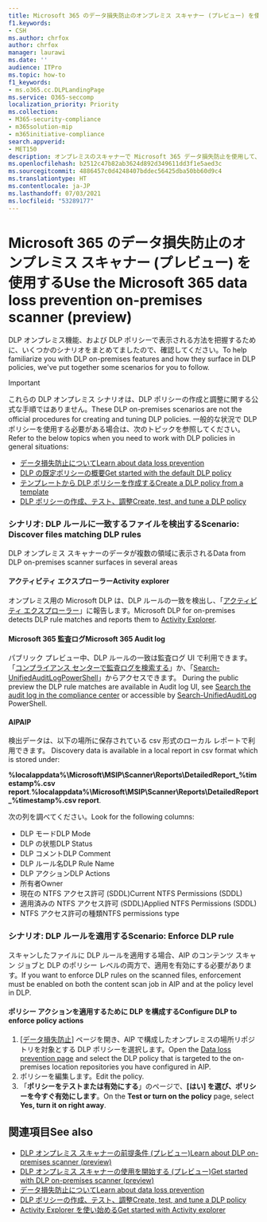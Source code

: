 ```yaml
---
title: Microsoft 365 のデータ損失防止のオンプレミス スキャナー (プレビュー) を使用する
f1.keywords:
- CSH
ms.author: chrfox
author: chrfox
manager: laurawi
ms.date: ''
audience: ITPro
ms.topic: how-to
f1_keywords:
- ms.o365.cc.DLPLandingPage
ms.service: O365-seccomp
localization_priority: Priority
ms.collection:
- M365-security-compliance
- m365solution-mip
- m365initiative-compliance
search.appverid:
- MET150
description: オンプレミスのスキャナーで Microsoft 365 データ損失防止を使用して、保存されているデータをスキャンし、オンプレミスのファイル共有とオンプレミスの SharePoint フォルダーとドキュメント ライブラリに保護アクションを実装する方法について説明します。
ms.openlocfilehash: b2512c47b82ab3624d892d349611dd3f1e5aed3c
ms.sourcegitcommit: 4886457c0d4248407bddec56425dba50bb60d9c4
ms.translationtype: HT
ms.contentlocale: ja-JP
ms.lasthandoff: 07/03/2021
ms.locfileid: "53289177"
---
```

# <a name="use-the-microsoft-365-data-loss-prevention-on-premises-scanner-preview"></a><span data-ttu-id="4f4a7-103">Microsoft 365 のデータ損失防止のオンプレミス スキャナー (プレビュー) を使用する</span><span class="sxs-lookup"><span data-stu-id="4f4a7-103">Use the Microsoft 365 data loss prevention on-premises scanner (preview)</span></span>

<span data-ttu-id="4f4a7-104">DLP オンプレミス機能、および DLP ポリシーで表示される方法を把握するために、いくつかのシナリオをまとめてましたので、確認してください。</span><span class="sxs-lookup"><span data-stu-id="4f4a7-104">To help familiarize you with DLP on-premises features and how they surface in DLP policies, we've put together some scenarios for you to follow.</span></span>

> [!IMPORTANT]
> <span data-ttu-id="4f4a7-105">これらの DLP オンプレミス シナリオは、DLP ポリシーの作成と調整に関する公式な手順ではありません。</span><span class="sxs-lookup"><span data-stu-id="4f4a7-105">These DLP on-premises scenarios are not the official procedures for creating and tuning DLP policies.</span></span> <span data-ttu-id="4f4a7-106">一般的な状況で DLP ポリシーを使用する必要がある場合は、次のトピックを参照してください。</span><span class="sxs-lookup"><span data-stu-id="4f4a7-106">Refer to the below topics when you need to work with DLP policies in general situations:</span></span>
>
> - [<span data-ttu-id="4f4a7-107">データ損失防止について</span><span class="sxs-lookup"><span data-stu-id="4f4a7-107">Learn about data loss prevention</span></span>](dlp-learn-about-dlp.md)
> - [<span data-ttu-id="4f4a7-108">DLP の既定ポリシーの概要</span><span class="sxs-lookup"><span data-stu-id="4f4a7-108">Get started with the default DLP policy</span></span>](get-started-with-the-default-dlp-policy.md)
> - [<span data-ttu-id="4f4a7-109">テンプレートから DLP ポリシーを作成する</span><span class="sxs-lookup"><span data-stu-id="4f4a7-109">Create a DLP policy from a template</span></span>](create-a-dlp-policy-from-a-template.md)
> - [<span data-ttu-id="4f4a7-110">DLP ポリシーの作成、テスト、調整</span><span class="sxs-lookup"><span data-stu-id="4f4a7-110">Create, test, and tune a DLP policy</span></span>](create-test-tune-dlp-policy.md)

### <a name="scenario-discover-files-matching-dlp-rules"></a><span data-ttu-id="4f4a7-111">シナリオ: DLP ルールに一致するファイルを検出する</span><span class="sxs-lookup"><span data-stu-id="4f4a7-111">Scenario: Discover files matching DLP rules</span></span>

<span data-ttu-id="4f4a7-112">DLP オンプレミス スキャナーのデータが複数の領域に表示される</span><span class="sxs-lookup"><span data-stu-id="4f4a7-112">Data from DLP on-premises scanner surfaces in several areas</span></span>

#### <a name="activity-explorer"></a><span data-ttu-id="4f4a7-113">アクティビティ エクスプローラー</span><span class="sxs-lookup"><span data-stu-id="4f4a7-113">Activity explorer</span></span>

 <span data-ttu-id="4f4a7-114">オンプレミス用の Microsoft DLP は、DLP ルールの一致を検出し、「[アクティビティ エクスプローラー](https://compliance.microsoft.com/dataclassification?viewid=activitiesexplorer)」に報告します。</span><span class="sxs-lookup"><span data-stu-id="4f4a7-114">Microsoft DLP for on-premises detects DLP rule matches and reports them to [Activity Explorer](https://compliance.microsoft.com/dataclassification?viewid=activitiesexplorer).</span></span>

#### <a name="microsoft-365-audit-log"></a><span data-ttu-id="4f4a7-115">Microsoft 365 監査ログ</span><span class="sxs-lookup"><span data-stu-id="4f4a7-115">Microsoft 365 Audit log</span></span>

<span data-ttu-id="4f4a7-116">パブリック プレビュー中、DLP ルールの一致は監査ログ UI で利用できます。「[コンプライアンス センターで監査ログを検索する](search-the-audit-log-in-security-and-compliance.md)」か、「[Search-UnifiedAuditLogPowerShell](/powershell/module/exchange/search-unifiedauditlog)」からアクセスできます。 </span><span class="sxs-lookup"><span data-stu-id="4f4a7-116">During the public preview the DLP rule matches are available in Audit log UI, see [Search the audit log in the compliance center](search-the-audit-log-in-security-and-compliance.md)  or accessible by [Search-UnifiedAuditLog](/powershell/module/exchange/search-unifiedauditlog) PowerShell.</span></span>

#### <a name="aip"></a><span data-ttu-id="4f4a7-117">AIP</span><span class="sxs-lookup"><span data-stu-id="4f4a7-117">AIP</span></span>

<span data-ttu-id="4f4a7-118">検出データは、以下の場所に保存されている csv 形式のローカル レポートで利用できます。 </span><span class="sxs-lookup"><span data-stu-id="4f4a7-118">Discovery data is available in a local report in csv format which is stored under:</span></span>

<span data-ttu-id="4f4a7-119">**%localappdata%\Microsoft\MSIP\Scanner\Reports\DetailedReport_%timestamp%.csv report**.</span><span class="sxs-lookup"><span data-stu-id="4f4a7-119">**%localappdata%\Microsoft\MSIP\Scanner\Reports\DetailedReport_%timestamp%.csv report**.</span></span>

 <span data-ttu-id="4f4a7-120">次の列を調べてください。</span><span class="sxs-lookup"><span data-stu-id="4f4a7-120">Look for the following columns:</span></span>

- <span data-ttu-id="4f4a7-121">DLP モード</span><span class="sxs-lookup"><span data-stu-id="4f4a7-121">DLP Mode</span></span>
- <span data-ttu-id="4f4a7-122">DLP の状態</span><span class="sxs-lookup"><span data-stu-id="4f4a7-122">DLP Status</span></span>
- <span data-ttu-id="4f4a7-123">DLP コメント</span><span class="sxs-lookup"><span data-stu-id="4f4a7-123">DLP Comment</span></span>
- <span data-ttu-id="4f4a7-124">DLP ルール名</span><span class="sxs-lookup"><span data-stu-id="4f4a7-124">DLP Rule Name</span></span>
- <span data-ttu-id="4f4a7-125">DLP アクション</span><span class="sxs-lookup"><span data-stu-id="4f4a7-125">DLP Actions</span></span>
- <span data-ttu-id="4f4a7-126">所有者</span><span class="sxs-lookup"><span data-stu-id="4f4a7-126">Owner</span></span>
- <span data-ttu-id="4f4a7-127">現在の NTFS アクセス許可 (SDDL)</span><span class="sxs-lookup"><span data-stu-id="4f4a7-127">Current NTFS Permissions (SDDL)</span></span>
- <span data-ttu-id="4f4a7-128">適用済みの NTFS アクセス許可 (SDDL)</span><span class="sxs-lookup"><span data-stu-id="4f4a7-128">Applied NTFS Permissions (SDDL)</span></span>
- <span data-ttu-id="4f4a7-129">NTFS アクセス許可の種類</span><span class="sxs-lookup"><span data-stu-id="4f4a7-129">NTFS permissions type</span></span>

### <a name="scenario-enforce-dlp-rule"></a><span data-ttu-id="4f4a7-130">シナリオ: DLP ルールを適用する</span><span class="sxs-lookup"><span data-stu-id="4f4a7-130">Scenario: Enforce DLP rule</span></span>

<span data-ttu-id="4f4a7-131">スキャンしたファイルに DLP ルールを適用する場合、AIP のコンテンツ スキャン ジョブと DLP のポリシー レベルの両方で、適用を有効にする必要があります。</span><span class="sxs-lookup"><span data-stu-id="4f4a7-131">If you want to enforce DLP rules on the scanned files, enforcement must be enabled on both the content scan job in AIP and at the policy level in DLP.</span></span>

#### <a name="configure-dlp-to-enforce-policy-actions"></a><span data-ttu-id="4f4a7-132">ポリシー アクションを適用するために DLP を構成する</span><span class="sxs-lookup"><span data-stu-id="4f4a7-132">Configure DLP to enforce policy actions</span></span>

1. <span data-ttu-id="4f4a7-133">[[データ損失防止](https://compliance.microsoft.com/datalossprevention?viewid=policies)] ページを開き、AIP で構成したオンプレミスの場所リポジトリを対象とする DLP ポリシーを選択します。</span><span class="sxs-lookup"><span data-stu-id="4f4a7-133">Open the [Data loss prevention page](https://compliance.microsoft.com/datalossprevention?viewid=policies) and select the DLP policy that is targeted to the on-premises location repositories you have configured in AIP.</span></span>
2. <span data-ttu-id="4f4a7-134">ポリシーを編集します。</span><span class="sxs-lookup"><span data-stu-id="4f4a7-134">Edit the policy.</span></span>
3. <span data-ttu-id="4f4a7-135">「**ポリシーをテストまたは有効にする**」のページで、**[はい] を選び、ポリシーを今すぐ有効にします**。</span><span class="sxs-lookup"><span data-stu-id="4f4a7-135">On the **Test or turn on the policy** page, select **Yes, turn it on right away**.</span></span>

## <a name="see-also"></a><span data-ttu-id="4f4a7-136">関連項目</span><span class="sxs-lookup"><span data-stu-id="4f4a7-136">See also</span></span>

- [<span data-ttu-id="4f4a7-137">DLP オンプレミス スキャナーの前提条件 (プレビュー)</span><span class="sxs-lookup"><span data-stu-id="4f4a7-137">Learn about DLP on-premises scanner (preview)</span></span>](dlp-on-premises-scanner-learn.md)
- [<span data-ttu-id="4f4a7-138">DLP オンプレミス スキャナーの使用を開始する (プレビュー)</span><span class="sxs-lookup"><span data-stu-id="4f4a7-138">Get started with  DLP on-premises scanner (preview)</span></span>](dlp-on-premises-scanner-get-started.md)
- [<span data-ttu-id="4f4a7-139">データ損失防止について</span><span class="sxs-lookup"><span data-stu-id="4f4a7-139">Learn about data loss prevention</span></span>](dlp-learn-about-dlp.md)
- [<span data-ttu-id="4f4a7-140">DLP ポリシーの作成、テスト、調整</span><span class="sxs-lookup"><span data-stu-id="4f4a7-140">Create, test, and tune a DLP policy</span></span>](create-test-tune-dlp-policy.md)
- [<span data-ttu-id="4f4a7-141">Activity Explorer を使い始める</span><span class="sxs-lookup"><span data-stu-id="4f4a7-141">Get started with Activity explorer</span></span>](data-classification-activity-explorer.md)
